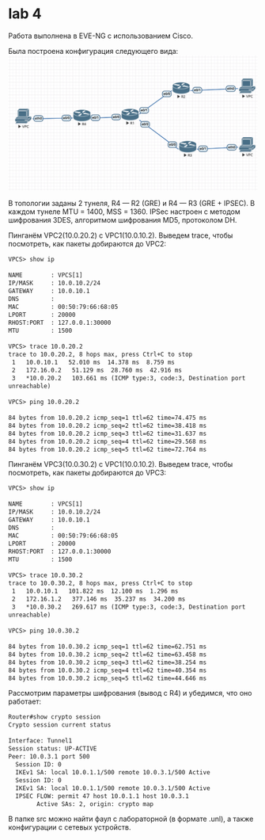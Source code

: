 # lab 4
Работа выполнена в EVE-NG с использованием Cisco.

Была построена конфигурация следующего вида:
![pic1](images/pic1.png)

В топологии заданы 2 тунеля, R4 — R2 (GRE) и R4 — R3 (GRE + IPSEC). 
В каждом тунеле MTU = 1400, MSS = 1360. IPSec настроен с методом шифрования 3DES, алгоритмом шифрования MD5, протоколом DH.

Пинганём VPC2(10.0.20.2) c VPC1(10.0.10.2). Выведем trace, чтобы посмотреть, как пакеты добираются до VPC2:
```
VPCS> show ip

NAME        : VPCS[1]
IP/MASK     : 10.0.10.2/24
GATEWAY     : 10.0.10.1
DNS         : 
MAC         : 00:50:79:66:68:05
LPORT       : 20000
RHOST:PORT  : 127.0.0.1:30000
MTU         : 1500

VPCS> trace 10.0.20.2
trace to 10.0.20.2, 8 hops max, press Ctrl+C to stop
 1   10.0.10.1   52.010 ms  14.378 ms  8.759 ms
 2   172.16.0.2   51.129 ms  28.760 ms  42.916 ms
 3   *10.0.20.2   103.661 ms (ICMP type:3, code:3, Destination port unreachable)

VPCS> ping 10.0.20.2 

84 bytes from 10.0.20.2 icmp_seq=1 ttl=62 time=74.475 ms
84 bytes from 10.0.20.2 icmp_seq=2 ttl=62 time=38.418 ms
84 bytes from 10.0.20.2 icmp_seq=3 ttl=62 time=31.637 ms
84 bytes from 10.0.20.2 icmp_seq=4 ttl=62 time=29.568 ms
84 bytes from 10.0.20.2 icmp_seq=5 ttl=62 time=72.764 ms
```

Пинганём VPC3(10.0.30.2) c VPC1(10.0.10.2). Выведем trace, чтобы посмотреть, как пакеты добираются до VPC3:
```
VPCS> show ip        

NAME        : VPCS[1]
IP/MASK     : 10.0.10.2/24
GATEWAY     : 10.0.10.1
DNS         : 
MAC         : 00:50:79:66:68:05
LPORT       : 20000
RHOST:PORT  : 127.0.0.1:30000
MTU         : 1500

VPCS> trace 10.0.30.2
trace to 10.0.30.2, 8 hops max, press Ctrl+C to stop
 1   10.0.10.1   101.822 ms  12.100 ms  1.296 ms
 2   172.16.1.2   377.146 ms  35.237 ms  34.200 ms
 3   *10.0.30.2   269.617 ms (ICMP type:3, code:3, Destination port unreachable)

VPCS> ping 10.0.30.2 

84 bytes from 10.0.30.2 icmp_seq=1 ttl=62 time=62.751 ms
84 bytes from 10.0.30.2 icmp_seq=2 ttl=62 time=63.458 ms
84 bytes from 10.0.30.2 icmp_seq=3 ttl=62 time=38.254 ms
84 bytes from 10.0.30.2 icmp_seq=4 ttl=62 time=40.354 ms
84 bytes from 10.0.30.2 icmp_seq=5 ttl=62 time=44.646 ms
```

Рассмотрим параметры шифрования (вывод с R4) и убедимся, что оно работает:
```
Router#show crypto session
Crypto session current status

Interface: Tunnel1
Session status: UP-ACTIVE     
Peer: 10.0.3.1 port 500 
  Session ID: 0  
  IKEv1 SA: local 10.0.1.1/500 remote 10.0.3.1/500 Active 
  Session ID: 0  
  IKEv1 SA: local 10.0.1.1/500 remote 10.0.3.1/500 Active 
  IPSEC FLOW: permit 47 host 10.0.1.1 host 10.0.3.1 
        Active SAs: 2, origin: crypto map
```
В папке src можно найти фаул с лабораторной (в формате .unl), а также конфигурации с сетевых устройств.
